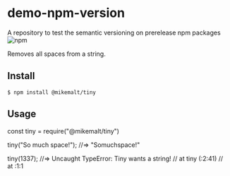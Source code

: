 # demo-npm-version
A repository to test the semantic versioning on prerelease npm packages
![npm](https://img.shields.io/npm/v/@mikemalt/tiny?style=for-the-badge)

Removes all spaces from a string.

## Install
```
$ npm install @mikemalt/tiny
```

## Usage
const tiny = require("@mikemalt/tiny")

tiny("So much space!");
//=> "Somuchspace!"

tiny(1337);
//=> Uncaught TypeError: Tiny wants a string!
//    at tiny (<anonymous>:2:41)
//    at <anonymous>:1:1
```

